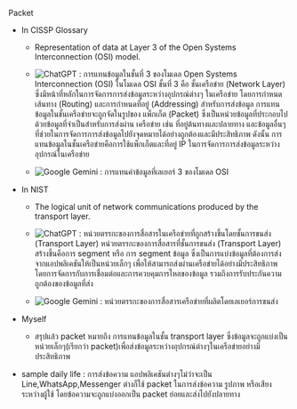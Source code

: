 Packet
- In CISSP Glossary
  - Representation of data at Layer 3 of the Open Systems Interconnection (OSI) model.
    
  - ![ChatGPT](https://img.shields.io/badge/chatGPT-74aa9c?style=for-the-badge&logo=openai&logoColor=white) : การแทนข้อมูลในชั้นที่ 3 ของโมเดล Open Systems Interconnection (OSI) ในโมเดล OSI ชั้นที่ 3 คือ ชั้นเครือข่าย (Network Layer) ซึ่งมีหน้าที่หลักในการจัดการการส่งข้อมูลระหว่างอุปกรณ์ต่างๆ ในเครือข่าย โดยการกำหนดเส้นทาง (Routing) และการกำหนดที่อยู่ (Addressing) สำหรับการส่งข้อมูล การแทนข้อมูลในชั้นเครือข่ายจะถูกจัดในรูปของ แพ็กเก็ต (Packet) ซึ่งเป็นหน่วยข้อมูลที่ประกอบไปด้วยข้อมูลที่จำเป็นสำหรับการส่งผ่าน เครือข่าย เช่น ที่อยู่ต้นทางและปลายทาง และข้อมูลอื่นๆ ที่ช่วยในการจัดการการส่งข้อมูลไปยังจุดหมายได้อย่างถูกต้องและมีประสิทธิภาพ ดังนั้น การแทนข้อมูลในชั้นเครือข่ายคือการใช้แพ็กเก็ตและที่อยู่ IP ในการจัดการการส่งข้อมูลระหว่าง อุปกรณ์ในเครือข่าย
    
  - ![Google Gemini](https://img.shields.io/badge/google%20gemini-8E75B2?style=for-the-badge&logo=google%20gemini&logoColor=white)  : การแทนค่าข้อมูลที่เลเยอร์ 3 ของโมเดล OSI

- In NIST
  - The logical unit of network communications produced by the transport layer.
    
  - ![ChatGPT](https://img.shields.io/badge/chatGPT-74aa9c?style=for-the-badge&logo=openai&logoColor=white) : หน่วยตรรกะของการสื่อสารในเครือข่ายที่ถูกสร้างขึ้นโดยชั้นการขนส่ง (Transport Layer) หน่วยตรรกะของการสื่อสารที่ชั้นการขนส่ง (Transport Layer) สร้างขึ้นคือการ segment หรือ การ segment ข้อมูล ซึ่งเป็นการแบ่งข้อมูลที่ต้องการส่งจากแอปพลิเคชันให้เป็นหน่วยเล็กๆ เพื่อให้สามารถส่งผ่านเครือข่ายได้อย่างมีประสิทธิภาพ โดยการจัดการกับการเชื่อมต่อและการควบคุมการไหลของข้อมูล รวมถึงการรับประกันความถูกต้องของข้อมูลที่ส่ง
    
  - ![Google Gemini](https://img.shields.io/badge/google%20gemini-8E75B2?style=for-the-badge&logo=google%20gemini&logoColor=white)  : หน่วยตรรกะของการสื่อสารเครือข่ายที่ผลิตโดยเลเยอร์การขนส่ง
    
- Myself
  - สรุปแล้ว packet หมายถึง การแทนข้อมูลในชั้น transport layer ซึ่งข้อมูลจะถูกแบ่งเป็นหน่วยเล็กๆ(เรียกว่า packet)เพื่อส่งข้อมูลระหว่างอุปกรณ์ต่างๆในเครือข่ายอย่างมีประสิทธิภาพ
- sample daily life : การส่งข้อความ แอปพลิเคชันต่างๆไม่ว่าจะเป็น Line,WhatsApp,Messenger ต่างก็ใช้ packet ในการส่งข้อความ รูปภาพ หรือเสียงระหว่างผู้ใช้ โดยข้อความจะถูกแบ่งออกเป็น packet ย่อยและส่งไปยังปลายทาง
